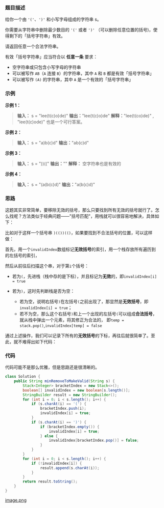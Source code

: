 
### 题目描述

给你一个由 `'('`、`')'` 和小写字母组成的字符串 s。

你需要从字符串中删除最少数目的 `'('` 或者 `')'` （可以删除任意位置的括号)，使得剩下的「括号字符串」有效。

请返回任意一个合法字符串。

有效「括号字符串」应当符合以 **任意一条** 要求：

- 空字符串或只包含小写字母的字符串
- 可以被写作 `AB`（`A` 连接 `B`）的字符串，其中 `A` 和 `B` 都是有效「括号字符串」
- 可以被写作 `(A)` 的字符串，其中 `A` 是一个有效的「括号字符串」

### 示例
**示例 1：**

>**输入：** s = "lee(t(c)o)de)"
**输出：**"lee(t(c)o)de"
**解释：**"lee(t(co)de)" , "lee(t(c)ode)" 也是一个可行答案。

**示例 2：**
>**输入：** s = "a)b(c)d"
**输出：**"ab(c)d"

**示例 3：**
>**输入：** s = "))(("
**输出：**""
**解释：** 空字符串也是有效的

**示例 4：**
>**输入：** s = "(a(b(c)d)"
**输出：**"a(b(c)d)"



### 思路
这题其实非常简单，要移除无效的括号，那么只要找到所有无效的括号就行了。怎么找呢？方法类似于经典问题——"括号匹配"，用栈就可以很容易地解决，具体如下：

比如对于这样一个括号串 `)(())(()`，如果要找到不合法括号的位置，可以这样做：

首先，用一个`invalidIndex`数组标记**无效括号**的索引，用一个栈存放所有遍历到的左括号的索引，

然后从前往后扫描这个串，对于第`i`个括号：

- 若为`(`，先进栈（栈中存的是下标），并且标记为**无效**的，即`invalidIndex[i] = true`
- 若为`)`，这时先判断栈是否为空：

    - 若为空，说明右括号`)`在左括号`(`之前出现了，那显然是**无效括号**，即`invalidIndex[i] = true`；
    - 若不为空，那么这个右括号`)`和上一个出现的左括号`(`可以组成**合法括号**，就从栈中弹出一个元素，将其修正为合法的， 即`temp = stack.pop()`,`invalidIndex[temp] = false`
    
通过上述操作，我们可以记录下所有的**无效括号**的下标，再往后就很简单了。至此，就不难得出如下代码：

### 代码

代码可能不是那么优雅，但是思路还是很清晰的。

```java
class Solution {
    public String minRemoveToMakeValid(String s) {
        Stack<Integer> bracketIndex = new Stack<>();
        boolean[] invalidIndex = new boolean[s.length()]; 
        StringBuilder result = new StringBuilder();
        for (int i = 0; i < s.length(); i++) {
            if (s.charAt(i) == '(') {
                bracketIndex.push(i);
                invalidIndex[i] = true;
            }
            if (s.charAt(i) == ')') {
                if (bracketIndex.empty()) {
                    invalidIndex[i] = true;
                } else {
                    invalidIndex[bracketIndex.pop()] = false;
                }
            }
        }
        for (int i = 0; i < s.length(); i++) {
            if (!invalidIndex[i]) {
                result.append(s.charAt(i));
            }
        }
        return result.toString();
    }
}
```
 [image.png](https://pic.leetcode-cn.com/a4c3e717f19d832fef151271e5c0898d5b6ae5c15ca320395e6642353454911d-image.png)
